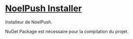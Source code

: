 # [NoelPush Installer](http://www.noelpush.com/)

Installeur de NoelPush.

NuGet Package est nécessaire pour la compilation du projet.
